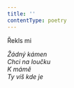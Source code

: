```yaml
---
title: ''
contentType: poetry
---
```


<section>

Řekls mi

_Žádný kámen  
Chci na loučku  
K mámě  
Ty víš kde je_

</section>
